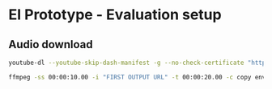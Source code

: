 # EI Prototype - Evaluation setup

## Audio download

```bash
youtube-dl --youtube-skip-dash-manifest -g --no-check-certificate "https://www.youtube.com/watch\?v\=nzsxoUtZvd0"

ffmpeg -ss 00:00:10.00 -i "FIRST OUTPUT URL" -t 00:00:20.00 -c copy environment.mp4
```
